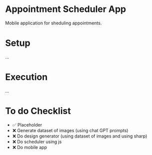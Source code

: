 # Appointment Scheduler App
Mobile application for sheduling appointments.

# Setup
...

# Execution
...

# To do Checklist
- ✅ Placeholder
- ❌ Generate dataset of images (using chat GPT prompts)
- ❌ Do design generator (using dataset of images and using sharp)
- ❌ Do scheduler using js
- ❌ Do mobile app
